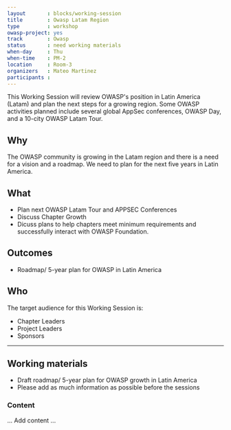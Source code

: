 ```yaml
---
layout       : blocks/working-session
title        : Owasp Latam Region
type         : workshop
owasp-project: yes
track        : Owasp
status       : need working materials 
when-day     : Thu
when-time    : PM-2
location     : Room-3
organizers   : Mateo Martinez
participants :
---
```


This Working Session will review OWASP's position in Latin America (Latam) and plan the next steps for a growing region. Some OWASP activities planned include several global AppSec conferences, OWASP Day, and a 10-city OWASP Latam Tour.

## Why

The OWASP community is growing in the Latam region and there is a need for a vision and a roadmap. We need to plan for the next five years in Latin America. 

## What

- Plan next OWASP Latam Tour and APPSEC Conferences
- Discuss Chapter Growth
- Dicuss plans to help chapters meet minimum requirements and successfully interact with OWASP Foundation. 

## Outcomes

- Roadmap/ 5-year plan for OWASP in Latin America

## Who

The target audience for this Working Session is:

- Chapter Leaders
- Project Leaders
- Sponsors

--- 

## Working materials

- Draft roadmap/ 5-year plan for OWASP growth in Latin America
- Please add as much information as possible before the sessions

### Content

... Add content ...
